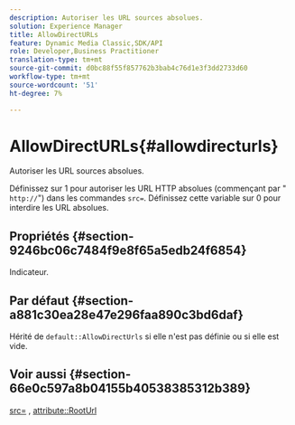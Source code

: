 ```yaml
---
description: Autoriser les URL sources absolues.
solution: Experience Manager
title: AllowDirectURLs
feature: Dynamic Media Classic,SDK/API
role: Developer,Business Practitioner
translation-type: tm+mt
source-git-commit: d0bc88f55f857762b3bab4c76d1e3f3dd2733d60
workflow-type: tm+mt
source-wordcount: '51'
ht-degree: 7%

---
```



# AllowDirectURLs{#allowdirecturls}

Autoriser les URL sources absolues.

Définissez sur 1 pour autoriser les URL HTTP absolues (commençant par &quot; `http://`&quot;) dans les commandes `src=`. Définissez cette variable sur 0 pour interdire les URL absolues.

## Propriétés {#section-9246bc06c7484f9e8f65a5edb24f6854}

Indicateur.

## Par défaut {#section-a881c30ea28e47e296faa890c3bd6daf}

Hérité de `default::AllowDirectUrls` si elle n&#39;est pas définie ou si elle est vide.

## Voir aussi {#section-66e0c597a8b04155b40538385312b389}

[src=](../../../../../ir-api/http-protocol/image-rendering-api-ref/c-ir-http-protocol-ref/c-ir-http-protocol-command-reference/r-ir-src.md#reference-62c98abad22149d68d405ed6aaff8272) ,  [attribute::RootUrl](../../../../../ir-api/material-cat/image-rendering-api-ref/c-ir-material-catalog/c-ir-attributes-reference/r-ir-rooturl.md#reference-b8d706a573814802bd6794223cc78402)
